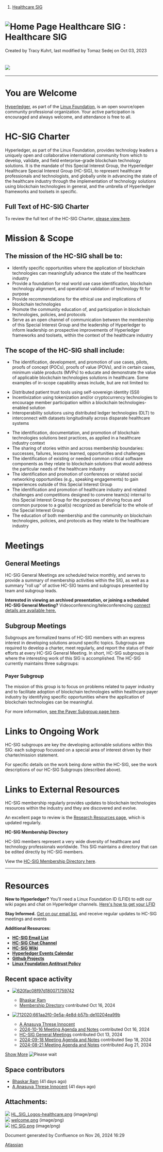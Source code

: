 1. [Healthcare SIG](index.html)

# ![Home Page](images/icons/contenttypes/home_page_16.png) Healthcare SIG : Healthcare SIG

Created by Tracy Kuhrt, last modified by Tomaz Sedej on Oct 03, 2023

# ![](attachments/20545573/20564182.png?height=113)

* * *

# **You are Welcome**

[Hyperledger](https://www.hyperledger.org/), as part of the [Linux Foundation](https://www.linuxfoundation.org/), is an open source/open community professional organization. Your active participation is encouraged and always welcome, and attendance is free to all.

# **HC-SIG Charter**

Hyperledger, as part of the Linux Foundation, provides technology leaders a uniquely open and collaborative international community from which to develop, validate, and field enterprise-grade blockchain technology solutions. It is the mandate of this Special Interest Group, the Hyperledger Healthcare Special Interest Group (HC-SIG), to represent healthcare professionals and technologists, and globally unite in advancing the state of the healthcare industry through the implementation of technology solutions using blockchain technologies in general, and the umbrella of Hyperledger frameworks and toolsets in specific.

## Full Text of HC-SIG Charter

To review the full text of the HC-SIG Charter, [please view here](https://drive.google.com/open?id=14wLdVKvFcsKdkTTsjFfheJEPUqIqq4g8FmCB5p9AyQE).

# **Mission &amp; Scope**

## The mission of the HC-SIG shall be to:

- Identify specific opportunities where the application of blockchain technologies can meaningfully advance the state of the healthcare industry
- Provide a foundation for real world use case identification, blockchain technology alignment, and operational validation of technology fit for purpose
- Provide recommendations for the ethical use and implications of blockchain technologies
- Promote the community education of, and participation in blockchain technologies, policies, and protocols
- Serve as an open channel of communication between the membership of this Special Interest Group and the leadership of Hyperledger to inform leadership on prospective improvements of Hyperledger frameworks and toolsets, within the context of the healthcare industry

## The scope of the HC-SIG shall include:

- The identification, development, and promotion of use cases, pilots, proofs of concept (POCs), proofs of value (POVs), and in certain cases, minimum viable products (MVPs) to educate and demonstrate the value of applicable blockchain technologies solutions in healthcare. Some examples of in-scope capability areas include, but are not limited to:

<!--THE END-->

- Distributed patient trust tools using self-sovereign identity (SSI)
- Incentivization using tokenization and/or cryptocurrency technologies to encourage member participation within a blockchain technologies-enabled solution
- Interoperability solutions using distributed ledger technologies (DLT) to interconnect with datasets longitudinally across disparate healthcare systems

<!--THE END-->

- The identification, documentation, and promotion of blockchain technologies solutions best practices, as applied in a healthcare industry context
- The sharing of stories within and across membership boundaries: successes, failures, lessons learned, opportunities and challenges
- The identification of existing or needed common critical software components as they relate to blockchain solutions that would address the particular needs of the healthcare industry
- The identification and promotion of conferences or related social networking opportunities (e.g., speaking engagements) to gain experiences outside of this Special Interest Group
- The identification and promotion of healthcare industry and related challenges and competitions designed to convene team(s) internal to this Special Interest Group for the purposes of driving focus and common purpose to a goal(s) recognized as beneficial to the whole of the Special Interest Group
- The education of both membership and the community on blockchain technologies, policies, and protocols as they relate to the healthcare industry

# **Meetings**

## General Meetings

HC-SIG General Meetings are scheduled twice monthly, and serves to provide a summary of membership activities within the SIG, as well as a summary "roll up" of active HC-SIG teams and subgroups presented by team and subgroup leads.

**Interested in viewing an archived presentation, or joining a scheduled HC-SIG General Meeting?** Videoconferencing/teleconferencing [connect details are available here.](https://lf-hyperledger.atlassian.net/wiki/display/HCSIG/HC-SIG+General+Meetings)

## Subgroup Meetings

Subgroups are formalized teams of HC-SIG members with an express interest in developing solutions around specific topics. Subgroups are required to develop a charter, meet regularly, and report the status of their efforts at every HC-SIG General Meeting. In short, HC-SIG subgroups is where the interesting work of this SIG is accomplished. The HC-SIG currently maintains three subgroups:

### Payer Subgroup

The mission of this group is to focus on problems related to payer industry and to facilitate adoption of blockchain technologies within healthcare payer industry by identifying specific opportunities where the application of blockchain technologies can be meaningful.

For more information, [see the Payer Subgroup page here](https://lf-hyperledger.atlassian.net/wiki/display/HCSIG/HC-SIG+-+Payer+SubGroup).

# **Links to Ongoing Work**

HC-SIG subgroups are key the developing actionable solutions within this SIG: each subgroup focussed on a special area of interest driven by their charter/mission statement.

For specific details on the work being done within the HC-SIG, see the work descriptions of our HC-SIG Subgroups (described above).

# **Links to External Resources**

HC-SIG membership regularly provides updates to blockchain technologies resources within the industry and they are discovered and evolve. 

An excellent page to review is the [Research Resources page](https://lf-hyperledger.atlassian.net/wiki/display/HCSIG/Research+Resources), which is updated regularly.

**HC-SIG Membership Directory**

HC-SIG members represent a very wide diversity of healthcare and technology professionals worldwide. This SIG maintains a directory that can be edited directly by HC-SIG members.

View the [HC-SIG Membership Directory here](https://lf-hyperledger.atlassian.net/wiki/display/HCSIG/Membership+Directory).

* * *

# **Resources**

**New to Hyperledger?** You'll need a Linux Foundation ID (LFID) to edit our wiki pages and chat on Hyperledger channels. [Here's how to get your LFID](https://www.youtube.com/watch?v=EEc4JRyaAoA)

**Stay Informed.** [Get on our email list](https://lists.hyperledger.org/g/healthcare-sig), and receive regular updates to HC-SIG meetings and events

**Additional Resources:**

- [**HC-SIG Email List**](https://lists.hyperledger.org/g/healthcare-sig)
- [**HC-SIG Chat Channel**](https://chat.hyperledger.org/channel/healthcare-sig)
- [**HC-SIG Wiki**](https://lf-hyperledger.atlassian.net/wiki/display/HCSIG/)
- [**Hyperledger Events Calendar**](https://lf-hyperledger.atlassian.net/wiki/display/HYP/Calendar+of+Public+Meetings)
- [**Github Projects**](https://github.com/hyperledger)
- [**Linux Foundation Antitrust Policy**](https://www.linuxfoundation.org/antitrust-policy)

## Recent space activity

- [![](null/aa-avatar/620fac08f97d180071759742 "620fac08f97d180071759742")](null/display/~620fac08f97d180071759742)
  
  - [Bhaskar Ram](null/display/~620fac08f97d180071759742)
  - [Membership Directory](Membership-Directory_20545760.html "data-linked-resource-id=") contributed Oct 16, 2024
- [![](null/aa-avatar/712020:661aa2f0-0e5a-4e8d-b57b-de10204ea99b "712020:661aa2f0-0e5a-4e8d-b57b-de10204ea99b")](null/display/~712020%3A661aa2f0-0e5a-4e8d-b57b-de10204ea99b)
  
  - [A Anasuya Threse Innocent](null/display/~712020%3A661aa2f0-0e5a-4e8d-b57b-de10204ea99b)
  - [2024-10-16 Meeting Agenda and Notes](2024-10-16-Meeting-Agenda-and-Notes_20558216.html "data-linked-resource-id=") contributed Oct 16, 2024
  - [HC-SIG General Meetings](HC-SIG-General-Meetings_20545763.html "data-linked-resource-id=") contributed Oct 13, 2024
  - [2024-09-18 Meeting Agenda and Notes](2024-09-18-Meeting-Agenda-and-Notes_20558189.html "data-linked-resource-id=") contributed Sep 18, 2024
  - [2024-08-21 Meeting Agenda and Notes](2024-08-21-Meeting-Agenda-and-Notes_20558165.html "data-linked-resource-id=") contributed Aug 21, 2024

[Show More](/wiki/plugins/recently-updated/changes.action?theme=social&pageSize=5&startIndex=5&searchToken=1&spaceKeys=HCSIG&contentType=page%2C%20comment%2C%20blogpost&cursor=_f_NQ%3D%3D_sa_WzE3MjQyNTY2NDYwMDAsIlx0MjA1NTgxNjUgb1o1UF1BUD5nJ1peYFxcV21nb3RXIGNwIl0%3D) ![Please wait](images/icons/wait.gif)

## Space contributors

- [Bhaskar Ram](/wiki/display/~620fac08f97d180071759742) (41 days ago)
- [A Anasuya Threse Innocent](/wiki/display/~712020%3A661aa2f0-0e5a-4e8d-b57b-de10204ea99b) (41 days ago)

## Attachments:

![](images/icons/bullet_blue.gif) [HL\_SIG\_Logos-healthcare.png](attachments/20545573/20562706.png) (image/png)  
![](images/icons/bullet_blue.gif) [welcome.png](attachments/20545573/20562828.png) (image/png)  
![](images/icons/bullet_blue.gif) [HC SIG.png](attachments/20545573/20564182.png) (image/png)

Document generated by Confluence on Nov 26, 2024 16:29

[Atlassian](http://www.atlassian.com/)
